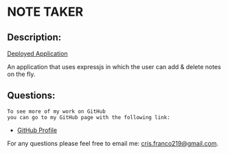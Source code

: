 # NOTE TAKER

## Description:
 
 [Deployed Application](https://boiling-refuge-88812.herokuapp.com/)
    
An application that uses expressjs in which the user can add & delete notes on the fly.
   
## Questions:
    To see more of my work on GitHub 
    you can go to my GitHub page with the following link:

-  [GitHub Profile](https://github.com/Cris-Franco)

For any questions please feel free to email me: cris.franco219@gmail.com.